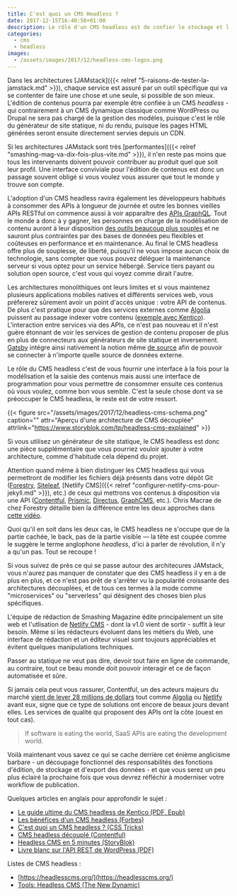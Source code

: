 ```yaml
---
title: C'est quoi un CMS Headless ?
date: 2017-12-15T16:40:50+01:00
description: Le rôle d'un CMS headless est de confier le stockage et l'édition des contenus à un service dédié
categories:
  - cms
  - headless
images:
  - /assets/images/2017/12/headless-cms-logos.png
---
```


Dans les architectures [JAMstack]({{< relref "5-raisons-de-tester-la-jamstack.md" >}}), chaque service est assuré par un outil spécifique qui va se contenter de faire une chose et une seule, si possible de son mieux. L'édition de contenus pourra par exemple être confiée à un CMS _headless_ - qui contrairement à un CMS dynamique classique comme WordPress ou Drupal ne sera pas chargé de la gestion des modèles, puisque c'est le rôle du générateur de site statique, ni du rendu, puisque les pages HTML générées seront ensuite directement servies depuis un CDN.

Si les architectures JAMstack sont très [performantes]({{< relref "smashing-mag-va-dix-fois-plus-vite.md" >}}), il n'en reste pas moins que tous les intervenants doivent pouvoir contribuer au produit quel que soit leur profil. Une interface conviviale pour l'édition de contenus est donc un passage souvent obligé si vous voulez vous assurer que tout le monde y trouve son compte.

L'adoption d'un CMS headless ravira également les développeurs habitués à consommer des APIs à longueur de journée et outre les bonnes vieilles APIs RESTful on commence aussi à voir apparaître des [APIs GraphQL](https://graphcms.com/). Tout le monde a donc à y gagner, les personnes en charge de la modélisation de contenu auront à leur disposition [des outils beaucoup plus souples](https://www.contentful.com/developers/docs/concepts/data-model/) et ne sauront plus contraintes par des bases de données peu flexibles et coûteuses en performance et en maintenance. Au final le CMS headless offre plus de souplesse, de liberté, puisqu'il ne vous impose aucun choix de technologie, sans compter que vous pouvez déléguer la maintenance serveur si vous optez pour un service hébergé. Service tiers payant ou solution open source, c'est vous qui voyez comme dirait l'autre.

Les architectures monolithiques ont leurs limites et si vous maintenez plusieurs applications mobiles natives et différents services web, vous préfererez sûrement avoir un point d'accès unique : votre API de contenus. De plus c'est pratique pour que des services externes comme [Algolia](https://www.algolia.com/) puissent au passage indexer votre contenu ([exemple avec Kentico](https://kenticocloud.com/blog/searching-content-kentico-cloud-algolia-integration)). L'interaction entre services via des APIs, ce n'est pas nouveau et il n'est guère étonnant de voir les services de gestion de contenu proposer de plus en plus de connecteurs aux générateurs de site statique et inversement. [Gatsby](/categories/gatsby) intégre ainsi nativement la notion même [de source](https://www.gatsbyjs.org/docs/create-source-plugin/) afin de pouvoir se connecter à n'importe quelle source de données externe.

Le rôle du CMS headless c'est de vous fournir une interface à la fois pour la modélisation et la saisie des contenus mais aussi une interface de programmation pour vous permettre de consommer ensuite ces contenus où vous voulez, comme bon vous semble. C'est la seule chose dont va se préoccuper le CMS headless, le reste est de votre ressort.

{{< figure src="/assets/images/2017/12/headless-cms-schema.png" caption="" attr="Aperçu d'une architecture de CMS découplée" attrlink="https://www.storyblok.com/tp/headless-cms-explained" >}}

Si vous utilisez un générateur de site statique, le CMS headless est donc une pièce supplémentaire que vous pourriez vouloir ajouter à votre architecture, comme d'habitude cela dépend du projet.

Attention quand même à bien distinguer les CMS headless qui vous permettront de modifier les fichiers déjà présents dans votre dépôt Git ([Forestry](https://forestry.io), [Siteleaf](https://siteleaf.com), [Netlify CMS]({{< relref "configurer-netlify-cms-pour-jekyll.md" >}}), etc.) de ceux qui mettrons vos contenus à disposition via une API ([Contentful](https://www.contentful.com/), [Prismic](https://prismic.io/), [Directus](https://getdirectus.com/), [GraphCMS](https://graphcms.com/), etc.). Chris Macrae de chez Forestry détaille bien la différence entre les deux approches dans [cette vidéo](https://www.youtube.com/watch?v=KX4G49ZrvY0).

Quoi qu'il en soit dans les deux cas, le CMS headless ne s'occupe que de la partie cachée, le back, pas de la partie visible — la tête est  coupée comme le suggère le terme anglophone _headless_, d'ici à parler de révolution, il n'y a qu'un pas. Tout se recoupe !

Si vous suivez de près ce qui se passe autour des architecures JAMstack, vous n'aurez pas manquer de constater que des CMS headless il y en a de plus en plus, et ce n'est pas prêt de s'arrêter vu la popularité croissante des architectures découplées, et de tous ces termes à la mode comme "microservices" ou "serverless" qui désignent des choses bien plus spécifiques.

L'équipe de rédaction de Smashing Magazine édite principalement un site web et l'utlisation de [Netlify CMS](https://www.netlifycms.org/) - dont la v1.0 vient de sortir - suffit à leur besoin. Même si les rédacteurs évoluent dans les métiers du Web, une interface de rédaction et un éditeur visuel sont toujours appréciables et évitent quelques manipulations techniques.

Passer au statique ne veut pas dire, devoir tout faire en ligne de commande, au contraire, tout ce beau monde doit pouvoir interagir et ce de façon automatisée et sûre.

Si jamais cela peut vous rassurer, Contentful, un des acteurs majeurs du marché [vient de lever 28 millions de dollars](https://www.contentful.com/blog/2017/12/04/contentful-series-c/) tout comme [Algolia](https://blog.algolia.com/redefining-incredible-search/) ou [Netlify](https://www.netlify.com/blog/2017/08/09/netlify-raises-12m-from-a16z/) avant eux, signe que ce type de solutions ont encore de beaux jours devant elles. Les services de qualité qui proposent des APIs ont la côte (ouest en tout cas).

> If software is eating the world, SaaS APIs are eating the development world.

Voilà maintenant vous savez ce qui se cache derrière cet énième anglicisme barbare - un découpage fonctionnel des responsabilités des fonctions d'édition, de stockage et d'export des données - et que vous serez un peu plus éclairé la prochaine fois que vous devrez réfléchir à moderniser votre workflow de publication.

Quelques articles en anglais pour approfondir le sujet :

* [Le guide ultime du CMS headless de Kentico (PDF, Epub)](https://kenticocloud.com/headless-cms-guide)
* [Les bénéfices d'un CMS headless (Forbes)](https://www.forbes.com/sites/forbestechcouncil/2017/11/22/the-benefits-of-a-headless-cms/#3447e5422d85)
* [C'est quoi un CMS headless ? (CSS Tricks)](https://css-tricks.com/what-is-a-headless-cms/)
* [CMS headless découplé (Contentful)](https://www.contentful.com/r/knowledgebase/headless-and-decoupled-cms/)
* [Headless CMS en 5 minutes (StoryBlok)](https://www.storyblok.com/tp/headless-cms-explained)
* [Livre blanc sur l'API REST de WordPress (PDF)](https://humanmade.com/wordpress-rest-api-white-paper/)

Listes de CMS headless :

* [https://headlesscms.org/](https://headlesscms.org/)
* [Tools: Headless CMS (The New Dynamic)](https://www.thenewdynamic.org/tools/content-management/headless-cms/)
